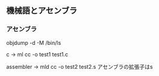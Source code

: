 ## 機械語とアセンブラ
### アセンブラ
objdump -d -M /bin/ls

c -> ml
cc -o test1 test1.c

assembler -> mld
cc -o test2 test2.s
アセンブラの拡張子はs

